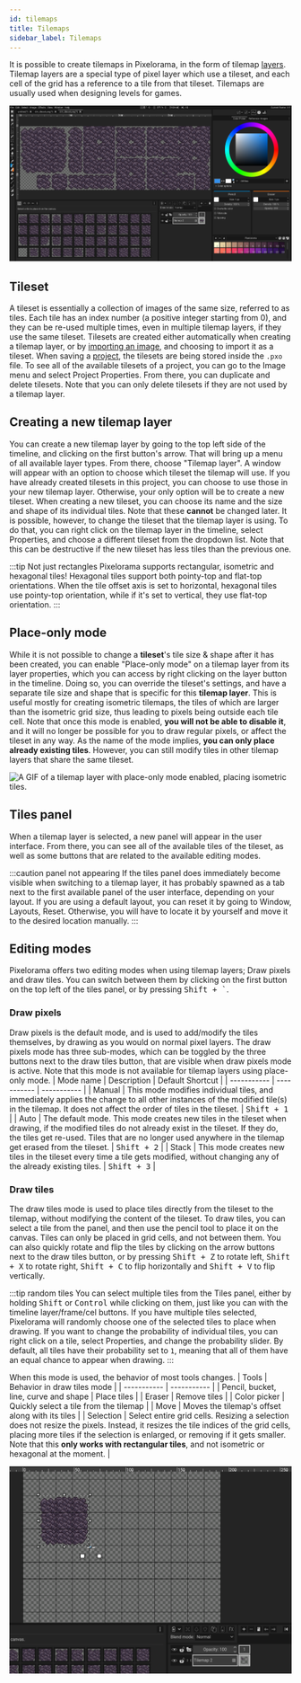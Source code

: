 ```yaml
---
id: tilemaps
title: Tilemaps
sidebar_label: Tilemaps
---
```


It is possible to create tilemaps in Pixelorama, in the form of tilemap [layers](../concepts/layer). Tilemap layers are a special type of pixel layer which use a tileset, and each cell of the grid has a reference to a tile from that tileset. Tilemaps are usually used when designing levels for games.

![A screenshot of Pixelorama with the tileset panel visible.](../../static/img/tileset_panel.png)

## Tileset
A tileset is essentially a collection of images of the same size, referred to as tiles. Each tile has an index number (a positive integer starting from 0), and they can be re-used multiple times, even in multiple tilemap layers, if they use the same tileset. Tilesets are created either automatically when creating a tilemap layer, or by [importing an image](import), and choosing to import it as a tileset. When saving a [project](../concepts/project), the tilesets are being stored inside the `.pxo` file. To see all of the available tilesets of a project, you can go to the Image menu and select Project Properties. From there, you can duplicate and delete tilesets. Note that you can only delete tilesets if they are not used by a tilemap layer.

## Creating a new tilemap layer
You can create a new tilemap layer by going to the top left side of the timeline, and clicking on the first button's arrow. That will bring up a menu of all available layer types. From there, choose "Tilemap layer". A window will appear with an option to choose which tileset the tilemap will use. If you have already created tilesets in this project, you can choose to use those in your new tilemap layer. Otherwise, your only option will be to create a new tileset. When creating a new tileset, you can choose its name and the size and shape of its individual tiles. Note that these **cannot** be changed later. It is possible, however, to change the tileset that the tilemap layer is using. To do that, you can right click on the tilemap layer in the timeline, select Properties, and choose a different tileset from the dropdown list. Note that this can be destructive if the new tileset has less tiles than the previous one.

:::tip Not just rectangles
Pixelorama supports rectangular, isometric and hexagonal tiles! Hexagonal tiles support both pointy-top and flat-top orientations. When the tile offset axis is set to horizontal, hexagonal tiles use pointy-top orientation, while if it's set to vertical, they use flat-top orientation.
:::

## Place-only mode
While it is not possible to change a **tileset**'s tile size & shape after it has been created, you can enable "Place-only mode" on a tilemap layer from its layer properties, which you can access by right clicking on the layer button in the timeline. Doing so, you can override the tileset's settings, and have a separate tile size and shape that is specific for this **tilemap layer**. This is useful mostly for creating isometric tilemaps, the tiles of which are larger than the isometric grid size, thus leading to pixels being outside each tile cell. Note that once this mode is enabled, **you will not be able to disable it**, and it will no longer be possible for you to draw regular pixels, or affect the tileset in any way. As the name of the mode implies, **you can only place already existing tiles**. However, you can still modify tiles in other tilemap layers that share the same tileset.

![A GIF of a tilemap layer with place-only mode enabled, placing isometric tiles.](../../static/img/tilemap_layer_place_only_mode.gif)

## Tiles panel
When a tilemap layer is selected, a new panel will appear in the user interface. From there, you can see all of the available tiles of the tileset, as well as some buttons that are related to the available editing modes.

:::caution panel not appearing
If the tiles panel does immediately become visible when switching to a tilemap layer, it has probably spawned as a tab next to the first available panel of the user interface, depending on your layout. If you are using a default layout, you can reset it by going to Window, Layouts, Reset. Otherwise, you will have to locate it by yourself and move it to the desired location manually.
:::

## Editing modes
Pixelorama offers two editing modes when using tilemap layers; Draw pixels and draw tiles. You can switch between them by clicking on the first button on the top left of the tiles panel, or by pressing <kbd>Shift + `</kbd>.

### Draw pixels
Draw pixels is the default mode, and is used to add/modify the tiles themselves, by drawing as you would on normal pixel layers. The draw pixels mode has three sub-modes, which can be toggled by the three buttons next to the draw tiles button, that are visible when draw pixels mode is active. Note that this mode is not available for tilemap layers using place-only mode.
| Mode name      | Description | Default Shortcut |
| ----------- | ----------- | ----------- |
| Manual | This mode modifies individual tiles, and immediately applies the change to all other instances of the modified tile(s) in the tilemap. It does not affect the order of tiles in the tileset. | <kbd>Shift + 1</kbd> |
| Auto | The default mode. This mode creates new tiles in the tileset when drawing, if the modified tiles do not already exist in the tileset. If they do, the tiles get re-used. Tiles that are no longer used anywhere in the tilemap get erased from the tileset. | <kbd>Shift + 2</kbd> |
| Stack | This mode creates new tiles in the tileset every time a tile gets modified, without changing any of the already existing tiles. | <kbd>Shift + 3</kbd> |

### Draw tiles
The draw tiles mode is used to place tiles directly from the tileset to the tilemap, without modifying the content of the tileset. To draw tiles, you can select a tile from the panel, and then use the pencil tool to place it on the canvas. Tiles can only be placed in grid cells, and not between them. You can also quickly rotate and flip the tiles by clicking on the arrow buttons next to the draw tiles button, or by pressing <kbd>Shift + Z</kbd> to rotate left, <kbd>Shift + X</kbd> to rotate right, <kbd>Shift + C</kbd> to flip horizontally and <kbd>Shift + V</kbd> to flip vertically.

:::tip random tiles
You can select multiple tiles from the Tiles panel, either by holding <kbd>Shift</kbd> or <kbd>Control</kbd> while clicking on them, just like you can with the timeline layer/frame/cel buttons. If you have multiple tiles selected, Pixelorama will randomly choose one of the selected tiles to place when drawing. If you want to change the probability of individual tiles, you can right click on a tile, select Properties, and change the probability slider. By default, all tiles have their probability set to `1`, meaning that all of them have an equal chance to appear when drawing.
:::

When this mode is used, the behavior of most tools changes.
| Tools      | Behavior in draw tiles mode |
| ----------- | ----------- |
| Pencil, bucket, line, curve and shape | Place tiles |
| Eraser | Remove tiles |
| Color picker | Quickly select a tile from the tilemap |
| Move | Moves the tilemap's offset along with its tiles |
| Selection | Select entire grid cells. Resizing a selection does not resize the pixels. Instead, it resizes the tile indices of the grid cells, placing more tiles if the selection is enlarged, or removing if it gets smaller. Note that this **only works with rectangular tiles**, and not isometric or hexagonal at the moment. |
 

![A GIF of a tileset being resized with selection tools, using the draw tiles mode.](../../static/img/tileset_selection_resize.gif)

